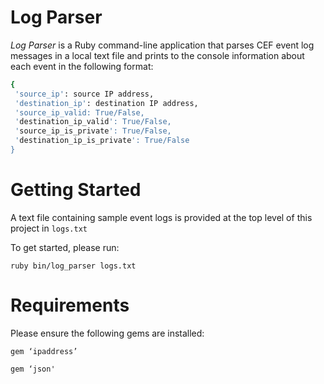 Log Parser
===============
*Log Parser* is a Ruby command-line application that parses CEF event log messages in a local text file and prints to the console information about each event in the following format:

```sh
{
 'source_ip': source IP address,
 'destination_ip': destination IP address,
 'source_ip_valid: True/False,
 'destination_ip_valid': True/False,
 'source_ip_is_private': True/False,
 'destination_ip_is_private': True/False
}
```

Getting Started
===============

A text file containing sample event logs is provided at the top level of this project in `​logs.txt`​

To get started, please run:

`​ruby bin/log_parser logs.txt`

Requirements
============

Please ensure the following gems are installed:

`​gem ‘ipaddress’`

`gem ‘json'`

